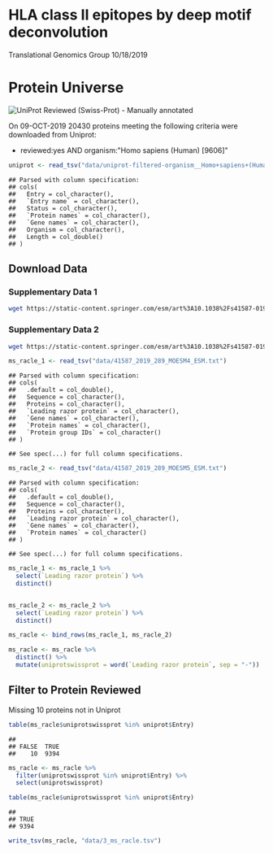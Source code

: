 HLA class II epitopes by deep motif deconvolution
================
Translational Genomics Group
10/18/2019

Protein Universe
================

![UniProt Reviewed (Swiss-Prot) - Manually annotated](data/uniprot_logo.png)

On 09-OCT-2019 20430 proteins meeting the following criteria were downloaded from Uniprot:
- reviewed:yes AND organism:"Homo sapiens (Human) \[9606\]"

``` r
uniprot <- read_tsv("data/uniprot-filtered-organism__Homo+sapiens+(Human)+[9606]_+AND+review--.tab")
```

    ## Parsed with column specification:
    ## cols(
    ##   Entry = col_character(),
    ##   `Entry name` = col_character(),
    ##   Status = col_character(),
    ##   `Protein names` = col_character(),
    ##   `Gene names` = col_character(),
    ##   Organism = col_character(),
    ##   Length = col_double()
    ## )

Download Data
-------------

### Supplementary Data 1

``` bash
wget https://static-content.springer.com/esm/art%3A10.1038%2Fs41587-019-0289-6/MediaObjects/41587_2019_289_MOESM4_ESM.txt
```

### Supplementary Data 2

``` bash
wget https://static-content.springer.com/esm/art%3A10.1038%2Fs41587-019-0289-6/MediaObjects/41587_2019_289_MOESM5_ESM.txt
```

``` r
ms_racle_1 <- read_tsv("data/41587_2019_289_MOESM4_ESM.txt")
```

    ## Parsed with column specification:
    ## cols(
    ##   .default = col_double(),
    ##   Sequence = col_character(),
    ##   Proteins = col_character(),
    ##   `Leading razor protein` = col_character(),
    ##   `Gene names` = col_character(),
    ##   `Protein names` = col_character(),
    ##   `Protein group IDs` = col_character()
    ## )

    ## See spec(...) for full column specifications.

``` r
ms_racle_2 <- read_tsv("data/41587_2019_289_MOESM5_ESM.txt")
```

    ## Parsed with column specification:
    ## cols(
    ##   .default = col_double(),
    ##   Sequence = col_character(),
    ##   Proteins = col_character(),
    ##   `Leading razor protein` = col_character(),
    ##   `Gene names` = col_character(),
    ##   `Protein names` = col_character()
    ## )

    ## See spec(...) for full column specifications.

``` r
ms_racle_1 <- ms_racle_1 %>%
  select(`Leading razor protein`) %>%
  distinct()


ms_racle_2 <- ms_racle_2 %>%
  select(`Leading razor protein`) %>%
  distinct()

ms_racle <- bind_rows(ms_racle_1, ms_racle_2)

ms_racle <- ms_racle %>%
  distinct() %>%
  mutate(uniprotswissprot = word(`Leading razor protein`, sep = "-"))
```

Filter to Protein Reviewed
--------------------------

Missing 10 proteins not in Uniprot

``` r
table(ms_racle$uniprotswissprot %in% uniprot$Entry)
```

    ## 
    ## FALSE  TRUE 
    ##    10  9394

``` r
ms_racle <- ms_racle %>%
  filter(uniprotswissprot %in% uniprot$Entry) %>%
  select(uniprotswissprot)

table(ms_racle$uniprotswissprot %in% uniprot$Entry)
```

    ## 
    ## TRUE 
    ## 9394

``` r
write_tsv(ms_racle, "data/3_ms_racle.tsv")
```
